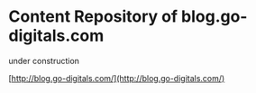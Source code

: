 # Content Repository of blog.go-digitals.com
under construction

[http://blog.go-digitals.com/](http://blog.go-digitals.com/)
